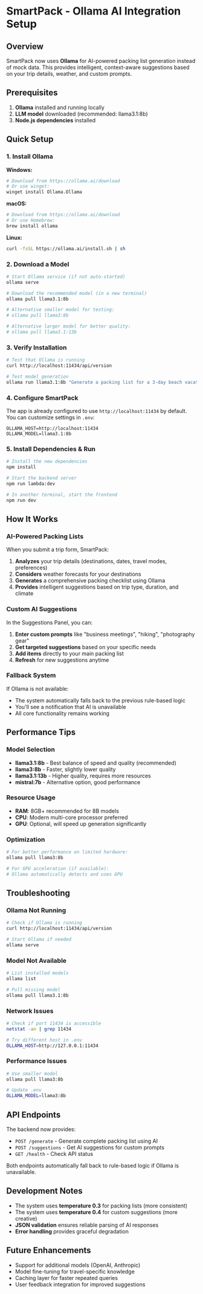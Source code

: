 <!--
This file provides setup and configuration guidance for Ollama AI integration in SmartPack.
Keep this comment at the top; do not overwrite or remove it when updating the document.

DOCUMENT PURPOSE:
- Step-by-step Ollama installation and setup instructions
- Local development environment configuration
- Model installation and testing procedures
- Backend integration and API configuration
-->

# SmartPack - Ollama AI Integration Setup

## Overview

SmartPack now uses **Ollama** for AI-powered packing list generation instead of mock data. This provides intelligent, context-aware suggestions based on your trip details, weather, and custom prompts.

## Prerequisites

1. **Ollama** installed and running locally
2. **LLM model** downloaded (recommended: llama3.1:8b)
3. **Node.js dependencies** installed

## Quick Setup

### 1. Install Ollama

**Windows:**

```bash
# Download from https://ollama.ai/download
# Or use winget:
winget install Ollama.Ollama
```

**macOS:**

```bash
# Download from https://ollama.ai/download
# Or use Homebrew:
brew install ollama
```

**Linux:**

```bash
curl -fsSL https://ollama.ai/install.sh | sh
```

### 2. Download a Model

```bash
# Start Ollama service (if not auto-started)
ollama serve

# Download the recommended model (in a new terminal)
ollama pull llama3.1:8b

# Alternative smaller model for testing:
# ollama pull llama3:8b

# Alternative larger model for better quality:
# ollama pull llama3.1:13b
```

### 3. Verify Installation

```bash
# Test that Ollama is running
curl http://localhost:11434/api/version

# Test model generation
ollama run llama3.1:8b "Generate a packing list for a 3-day beach vacation"
```

### 4. Configure SmartPack

The app is already configured to use `http://localhost:11434` by default. You can customize settings in `.env`:

```env
OLLAMA_HOST=http://localhost:11434
OLLAMA_MODEL=llama3.1:8b
```

### 5. Install Dependencies & Run

```bash
# Install the new dependencies
npm install

# Start the backend server
npm run lambda:dev

# In another terminal, start the frontend
npm run dev
```

## How It Works

### AI-Powered Packing Lists

When you submit a trip form, SmartPack:

1. **Analyzes** your trip details (destinations, dates, travel modes, preferences)
2. **Considers** weather forecasts for your destinations
3. **Generates** a comprehensive packing checklist using Ollama
4. **Provides** intelligent suggestions based on trip type, duration, and climate

### Custom AI Suggestions

In the Suggestions Panel, you can:

1. **Enter custom prompts** like "business meetings", "hiking", "photography gear"
2. **Get targeted suggestions** based on your specific needs
3. **Add items** directly to your main packing list
4. **Refresh** for new suggestions anytime

### Fallback System

If Ollama is not available:

- The system automatically falls back to the previous rule-based logic
- You'll see a notification that AI is unavailable
- All core functionality remains working

## Performance Tips

### Model Selection

- **llama3.1:8b** - Best balance of speed and quality (recommended)
- **llama3:8b** - Faster, slightly lower quality
- **llama3.1:13b** - Higher quality, requires more resources
- **mistral:7b** - Alternative option, good performance

### Resource Usage

- **RAM**: 8GB+ recommended for 8B models
- **CPU**: Modern multi-core processor preferred
- **GPU**: Optional, will speed up generation significantly

### Optimization

```bash
# For better performance on limited hardware:
ollama pull llama3:8b

# For GPU acceleration (if available):
# Ollama automatically detects and uses GPU
```

## Troubleshooting

### Ollama Not Running

```bash
# Check if Ollama is running
curl http://localhost:11434/api/version

# Start Ollama if needed
ollama serve
```

### Model Not Available

```bash
# List installed models
ollama list

# Pull missing model
ollama pull llama3.1:8b
```

### Network Issues

```bash
# Check if port 11434 is accessible
netstat -an | grep 11434

# Try different host in .env
OLLAMA_HOST=http://127.0.0.1:11434
```

### Performance Issues

```bash
# Use smaller model
ollama pull llama3:8b

# Update .env
OLLAMA_MODEL=llama3:8b
```

## API Endpoints

The backend now provides:

- `POST /generate` - Generate complete packing list using AI
- `POST /suggestions` - Get AI suggestions for custom prompts
- `GET /health` - Check API status

Both endpoints automatically fall back to rule-based logic if Ollama is unavailable.

## Development Notes

- The system uses **temperature 0.3** for packing lists (more consistent)
- The system uses **temperature 0.4** for custom suggestions (more creative)
- **JSON validation** ensures reliable parsing of AI responses
- **Error handling** provides graceful degradation

## Future Enhancements

- Support for additional models (OpenAI, Anthropic)
- Model fine-tuning for travel-specific knowledge
- Caching layer for faster repeated queries
- User feedback integration for improved suggestions
